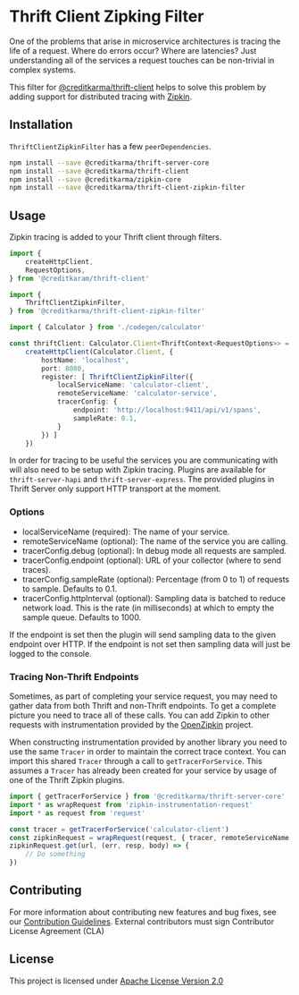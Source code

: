 # Thrift Client Zipking Filter

One of the problems that arise in microservice architectures is tracing the life of a request. Where do errors occur? Where are latencies? Just understanding all of the services a request touches can be non-trivial in complex systems.

This filter for [@creditkarma/thrift-client](https://github.com/creditkarma/thrift-server/tree/master/packages/thrift-client) helps to solve this problem by adding support for distributed tracing with [Zipkin](https://github.com/openzipkin/zipkin-js).

## Installation

`ThriftClientZipkinFilter` has a few `peerDependencies`.

```sh
npm install --save @creditkarma/thrift-server-core
npm install --save @creditkarma/thrift-client
npm install --save @creditkarma/zipkin-core
npm install --save @creditkarma/thrift-client-zipkin-filter
```

## Usage

Zipkin tracing is added to your Thrift client through filters.

```typescript
import {
    createHttpClient,
    RequestOptions,
} from '@creditkaram/thrift-client'

import {
    ThriftClientZipkinFilter,
} from '@creditkarma/thrift-client-zipkin-filter'

import { Calculator } from './codegen/calculator'

const thriftClient: Calculator.Client<ThriftContext<RequestOptions>> =
    createHttpClient(Calculator.Client, {
        hostName: 'localhost',
        port: 8080,
        register: [ ThriftClientZipkinFilter({
            localServiceName: 'calculator-client',
            remoteServiceName: 'calculator-service',
            tracerConfig: {
                endpoint: 'http://localhost:9411/api/v1/spans',
                sampleRate: 0.1,
            }
        }) ]
    })
```

In order for tracing to be useful the services you are communicating with will also need to be setup with Zipkin tracing. Plugins are available for `thrift-server-hapi` and `thrift-server-express`. The provided plugins in Thrift Server only support HTTP transport at the moment.

### Options

* localServiceName (required): The name of your service.
* remoteServiceName (optional): The name of the service you are calling.
* tracerConfig.debug (optional): In debug mode all requests are sampled.
* tracerConfig.endpoint (optional): URL of your collector (where to send traces).
* tracerConfig.sampleRate (optional): Percentage (from 0 to 1) of requests to sample. Defaults to 0.1.
* tracerConfig.httpInterval (optional): Sampling data is batched to reduce network load. This is the rate (in milliseconds) at which to empty the sample queue. Defaults to 1000.

If the endpoint is set then the plugin will send sampling data to the given endpoint over HTTP. If the endpoint is not set then sampling data will just be logged to the console.

### Tracing Non-Thrift Endpoints

Sometimes, as part of completing your service request, you may need to gather data from both Thrift and non-Thrift endpoints. To get a complete picture you need to trace all of these calls. You can add Zipkin to other requests with instrumentation provided by the [OpenZipkin](https://github.com/openzipkin/zipkin-js) project.

When constructing instrumentation provided by another library you need to use the same `Tracer` in order to maintain the correct trace context. You can import this shared `Tracer` through a call to `getTracerForService`. This assumes a `Tracer` has already been created for your service by usage of one of the Thrift Zipkin plugins.

```typescript
import { getTracerForService } from '@creditkarma/thrift-server-core'
import * as wrapRequest from 'zipkin-instrumentation-request'
import * as request from 'request'

const tracer = getTracerForService('calculator-client')
const zipkinRequest = wrapRequest(request, { tracer, remoteServiceName: 'calculator-service' })
zipkinRequest.get(url, (err, resp, body) => {
    // Do something
})
```

## Contributing

For more information about contributing new features and bug fixes, see our [Contribution Guidelines](../../CONTRIBUTING.md).
External contributors must sign Contributor License Agreement (CLA)

## License

This project is licensed under [Apache License Version 2.0](./LICENSE)
